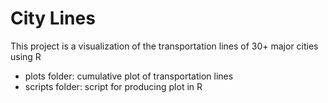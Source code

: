 <h1>City Lines</h1>
This project is a visualization of the transportation lines of 30+ major cities using R  
<br>

- plots folder: cumulative plot of transportation lines
- scripts folder: script for producing plot in R
